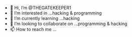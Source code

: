 - 👋 Hi, I’m @THEGATEKEEPER1
- 👀 I’m interested in ...hacking & programming
- 🌱 I’m currently learning ...hacking
- 💞️ I’m looking to collaborate on ...programming & hacking
- 📫 How to reach me ...

<!---
THEGATEKEEPER1/THEGATEKEEPER1 is a ✨ special ✨ repository because its `README.md` (this file) appears on your GitHub profile.
You can click the Preview link to take a look at your changes.
--->

